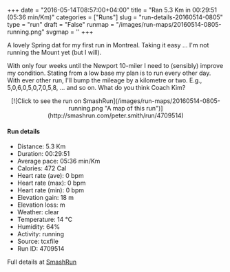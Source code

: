 +++
date = "2016-05-14T08:57:00+04:00"
title = "Ran 5.3 Km in 00:29:51 (05:36 min/Km)"
categories = ["Runs"]
slug = "run-details-20160514-0805"
type = "run"
draft = "False"
runmap = "/images/run-maps/20160514-0805-running.png"
svgmap = '<polyline points="16 81, 20 76, 23 73, 34 67, 41 63, 60 58, 66 57, 88 55, 92 51, 93 48, 100 43, 100 42, 45 18, 0 70">'
+++

A lovely Spring dat for my first run in Montreal.  Taking it easy ... I'm not running the Mount yet (but I will). 

With only four weeks until the Newport 10-miler I need to (sensibly) improve my condition. Stating from a low base my plan is to run every other day. With ever other run, I'll bump the mileage by a kilometre or two. E.g., 5,0,6,0,5,0,7,0,5,8, ... and so on. What do you think Coach Kim?

<!--more-->

<center>
[![Click to see the run on SmashRun](/images/run-maps/20160514-0805-running.png "A map of this run")](http://smashrun.com/peter.smith/run/4709514)
</center>

#### Run details

* Distance: 5.3 Km
* Duration: 00:29:51
* Average pace: 05:36 min/Km
* Calories: 472 Cal
* Heart rate (ave): 0 bpm
* Heart rate (max): 0 bpm
* Heart rate (min): 0 bpm
* Elevation gain: 18 m
* Elevation loss:  m
* Weather: clear
* Temperature: 14 &deg;C
* Humidity: 64%
* Activity: running
* Source: tcxfile
* Run ID: 4709514

Full details at [SmashRun](http://smashrun.com/peter.smith/run/4709514)